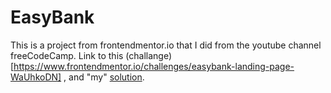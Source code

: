 # EasyBank

This is a project from frontendmentor.io that I did from the youtube channel freeCodeCamp.
Link to this (challange)[https://www.frontendmentor.io/challenges/easybank-landing-page-WaUhkoDN] , and "my" [solution](https://spectacular-cocada-38b00e.netlify.app/).

